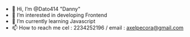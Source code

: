 - 👋 Hi, I’m @Dato414 "Danny"
- 👀 I’m interested in developing Frontend
- 🌱 I’m currently learning  Javascript 
- 📫 How to reach me cel :  2234252196  / email : axelpecora@gmail.com  
      
<!---
Dato414/Dato414 is a ✨ special ✨ repository because its `README.md` (this file) appears on your GitHub profile.
You can click the Preview link to take a look at your changes.
--->
